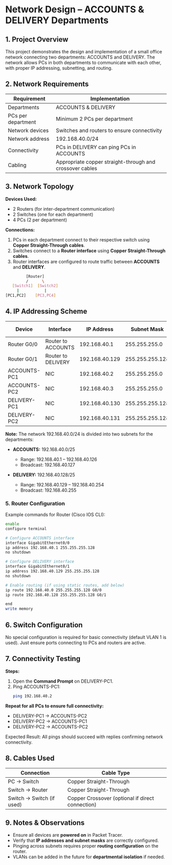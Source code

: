 # Network Design – ACCOUNTS & DELIVERY Departments
## 1. Project Overview

This project demonstrates the design and implementation of a small office network connecting two departments: ACCOUNTS and DELIVERY. The network allows PCs in both departments to communicate with each other, with proper IP addressing, subnetting, and routing.

## 2. Network Requirements
| Requirement          | Implementation                                      |
|---------------------|----------------------------------------------------|
| Departments          | ACCOUNTS & DELIVERY                                |
| PCs per department   | Minimum 2 PCs per department                        |
| Network devices      | Switches and routers to ensure connectivity        |
| Network address      | 192.168.40.0/24                                    |
| Connectivity         | PCs in DELIVERY can ping PCs in ACCOUNTS           |
| Cabling              | Appropriate copper straight-through and crossover cables |


## 3. Network Topology

**Devices Used:**

- 2 Routers (for inter-department communication)  
- 2 Switches (one for each department)  
- 4 PCs (2 per department)  

**Connections:**

1. PCs in each department connect to their respective switch using **Copper Straight-Through cables**.  
2. Switches connect to a **Router interface** using **Copper Straight-Through cables**.  
3. Router interfaces are configured to route traffic between **ACCOUNTS** and **DELIVERY**.
```bash
         [Router]
         /      \
   [Switch1]  [Switch2]
     |           |
[PC1,PC2]    [PC3,PC4]
```

## 4. IP Addressing Scheme
| Device        | Interface           | IP Address       | Subnet Mask       | Default Gateway    |
|---------------|------------------|----------------|-----------------|-----------------|
| Router G0/0   | Router to ACCOUNTS | 192.168.40.1    | 255.255.255.0    | N/A               |
| Router G0/1   | Router to DELIVERY | 192.168.40.129  | 255.255.255.128  | N/A               |
| ACCOUNTS-PC1  | NIC                | 192.168.40.2    | 255.255.255.0    | 192.168.40.1     |
| ACCOUNTS-PC2  | NIC                | 192.168.40.3    | 255.255.255.0    | 192.168.40.1     |
| DELIVERY-PC1  | NIC                | 192.168.40.130  | 255.255.255.128  | 192.168.40.129   |
| DELIVERY-PC2  | NIC                | 192.168.40.131  | 255.255.255.128  | 192.168.40.129   |


**Note:** The network 192.168.40.0/24 is divided into two subnets for the departments:

- **ACCOUNTS:** 192.168.40.0/25  
  - Range: 192.168.40.1 – 192.168.40.126  
  - Broadcast: 192.168.40.127  

- **DELIVERY:** 192.168.40.128/25  
  - Range: 192.168.40.129 – 192.168.40.254  
  - Broadcast: 192.168.40.255


### 5. Router Configuration

Example commands for Router (Cisco IOS CLI):
```bash
enable
configure terminal

# Configure ACCOUNTS interface
interface GigabitEthernet0/0
ip address 192.168.40.1 255.255.255.128
no shutdown

# Configure DELIVERY interface
interface GigabitEthernet0/1
ip address 192.168.40.129 255.255.255.128
no shutdown

# Enable routing (if using static routes, add below)
ip route 192.168.40.0 255.255.255.128 G0/0
ip route 192.168.40.128 255.255.255.128 G0/1

end
write memory
```
## 6. Switch Configuration

No special configuration is required for basic connectivity (default VLAN 1 is used). Just ensure ports connecting to PCs and routers are active.

## 7. Connectivity Testing

**Steps:**

1. Open the **Command Prompt** on DELIVERY-PC1.  
2. Ping ACCOUNTS-PC1:  
   ```bash
   ping 192.168.40.2
   ```

**Repeat for all PCs to ensure full connectivity:**

- DELIVERY-PC1 → ACCOUNTS-PC2
- DELIVERY-PC2 → ACCOUNTS-PC1
- DELIVERY-PC2 → ACCOUNTS-PC2


Expected Result: All pings should succeed with replies confirming network connectivity.

## 8. Cables Used

| Connection           | Cable Type                          |
|---------------------|------------------------------------|
| PC → Switch         | Copper Straight-Through            |
| Switch → Router     | Copper Straight-Through            |
| Switch → Switch (if used) | Copper Crossover (optional if direct connection) |


## 9. Notes & Observations

- Ensure all devices are **powered on** in Packet Tracer.  
- Verify that **IP addresses and subnet masks** are correctly configured.  
- Pinging across subnets requires proper **routing configuration** on the router.  
- VLANs can be added in the future for **departmental isolation** if needed.
